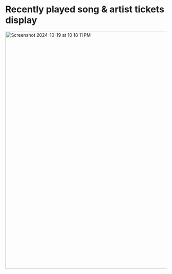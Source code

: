 # Recently played song & artist tickets display

<img width="744" alt="Screenshot 2024-10-19 at 10 18 11 PM" src="https://github.com/user-attachments/assets/c21e8809-ab70-4031-8bdd-3c50edeeb88a">
